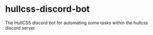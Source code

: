# hullcss-discord-bot
The HullCSS discord bot for automating some tasks within the hullcss discord server
